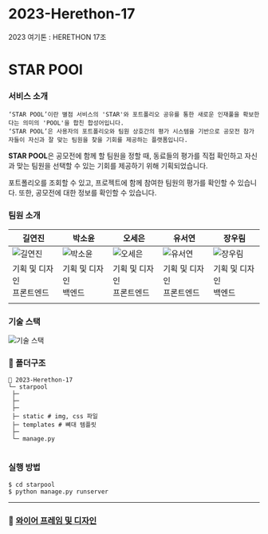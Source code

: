 # 2023-Herethon-17
2023 여기톤 : HERETHON 17조


# STAR POOl

### 서비스 소개 

```
‘STAR POOL’이란 별점 서비스의 'STAR'와 포트폴리오 공유를 통한 새로운 인재풀을 확보한다는 의미의 'POOL'을 합친 합성어입니다.
‘STAR POOL’은 사용자의 포트폴리오와 팀원 상호간의 평가 시스템을 기반으로 공모전 참가자들이 자신과 잘 맞는 팀원을 찾을 기회를 제공하는 플랫폼입니다.

```

**STAR POOL**은 공모전에 함께 할 팀원을 정할 때, 동료들의 평가를 직접 확인하고 자신과 맞는 팀원을 선택할 수 있는 기회를 제공하기 위해 기획되었습니다.

포트폴리오를 조회할 수 있고, 프로젝트에 함께 참여한 팀원의 평가를 확인할 수 있습니다. 또한, 공모전에 대한 정보를 확인할 수 있습니다.


### 팀원 소개

| 길연진                         | 박소윤                                               | 오세은      | 유서연                                                     | 장우림                                                       |
| ------------------------------ | ---------------------------------------------------- | ----------- | ---------------------------------------------------------- | ------------------------------------------------------------ |
| ![길연진]()                    | ![박소윤]() | ![오세은]() | ![유서연]() | ![장우림]() |
| 기획 및 디자인<br />프론트엔드 | 기획 및 디자인<br />백엔드                                           | 기획 및 디자인<br />프론트엔드  | 기획 및 디자인<br />프론트엔드                                                     | 기획 및 디자인<br />백엔드                                                       |
|                                |                                                      |             |                                                            |                                                              |

### 기술 스택

![기술 스택]()

### 📁 폴더구조

```
📂 2023-Herethon-17
└─ starpool
 ├─ 
 ├─ 
 ├─ 
 ├─ static # img, css 파일
 ├─ templates # 뼈대 템플릿
 ├─
 └─ manage.py
 
```

### 실행 방법

```
$ cd starpool 
$ python manage.py runserver
```

---

### 🧷 <a href="https://www.figma.com/file/IJbJnpiDh8l1lnGY39vc7u/%EC%97%AC%EA%B8%B0%ED%86%A4(%EC%98%A4%EB%94%94%EC%A1%B0)?type=design&node-id=20-3&mode=design&t=SGBPl10PxnoQHxPL-0">와이어 프레임 및 디자인</a>

